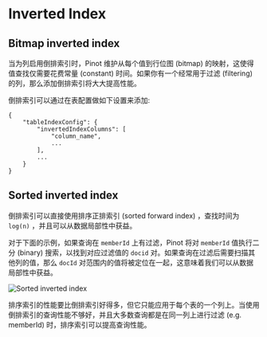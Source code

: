 # Inverted Index

## Bitmap inverted index

当为列启用倒排索引时，Pinot 维护从每个值到行位图 (bitmap) 的映射，这使得值查找仅需要花费常量 (constant) 时间。如果你有一个经常用于过滤 (filtering) 的列，那么添加倒排索引将大大提高性能。

倒排索引可以通过在表配置做如下设置来添加:

```json5
{
    "tableIndexConfig": {
        "invertedIndexColumns": [
            "column_name",
            ...
        ],
        ...
    }
}
```

## Sorted inverted index

倒排索引可以直接使用排序正排索引 (sorted forward index) ，查找时间为 `log(n)` ，并且可以从数据局部性中获益。

对于下面的示例，如果查询在 `memberId` 上有过滤，Pinot 将对 `memberId` 值执行二分 (binary) 搜索，以找到对应过滤值的 `docid` 对。如果查询在过滤后需要扫描其他列的值，那么 `docId` 对范围内的值将被定位在一起，这意味着我们可以从数据局部性中获益。

![Sorted inverted index](../images/Indexing\_sorted-inverted-index.png)

排序索引的性能要比倒排索引好得多，但它只能应用于每个表的一个列上。当使用倒排索引的查询性能不够好，并且大多数查询都是在同一列上进行过滤 (e.g. memberId) 时，排序索引可以提高查询性能。
